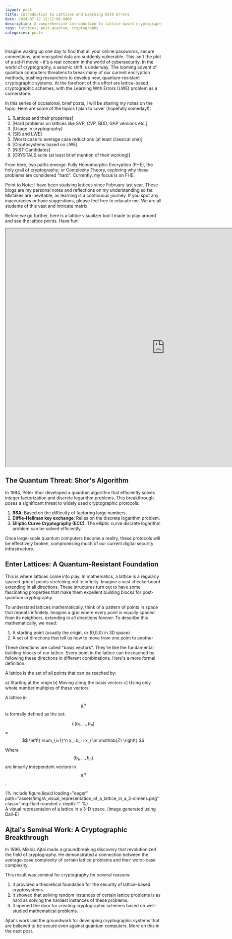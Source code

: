 ```yaml
---
layout: post
title: Introduction to Lattices and Learning With Errors
date: 2024-07-12 11:12:00-0400
description: A comprehensive introduction to lattice-based cryptography.
tags: lattices, post-quantum, cryptography
categories: posts

---
```


Imagine waking up one day to find that all your online passwords, secure connections, and encrypted data are suddenly vulnerable. This isn't the plot of a sci-fi movie – it's a real concern in the world of cybersecurity. In the world of cryptography, a seismic shift is underway. The looming advent of quantum computers threatens to break many of our current encryption methods, pushing researchers to develop new, quantum-resistant cryptographic systems. At the forefront of this effort are lattice-based cryptographic schemes, with the Learning With Errors (LWE) problem as a cornerstone.

In this series of occasional, brief posts, I will be sharing my notes on the topic. Here are some of the topics I plan to cover (hopefully someday!):

1. [Lattices and their properties]
2. [Hard problems on lattices like SVP, CVP, BDD, GAP versions etc.]
3. [Usage in cryptography]
4. [SIS and LWE]
5. [Worst case to average case reductions (at least classical one)]
6. [Cryptosystems based on LWE]
7. [NIST Candidates]
8. [CRYSTALS suite (at least brief mention of their working)]

From here, two paths emerge: Fully Homomorphic Encryption (FHE), the holy grail of cryptography; or Complexity Theory, exploring why these problems are considered "hard". Currently, my focus is on FHE.

Point to Note: I have been studying lattices since February last year. These blogs are my personal notes and reflections on my understanding so far. Mistakes are inevitable, as learning is a continuous journey. If you spot any inaccuracies or have suggestions, please feel free to educate me. We are all students of this vast and intricate matrix.

Before we go further, here is a lattice visualizer tool I made to play around and see the lattice points. Have fun!


<iframe src="https://ryotoru.github.io/lattice-visualizer/" width="1024" height="768"></iframe>



## The Quantum Threat: Shor's Algorithm

In 1994, Peter Shor developed a quantum algorithm that efficiently solves integer factorization and discrete logarithm problems. This breakthrough poses a significant threat to widely used cryptographic protocols:

1. **RSA**: Based on the difficulty of factoring large numbers.
2. **Diffie-Hellman key exchange**: Relies on the discrete logarithm problem.
3. **Elliptic Curve Cryptography (ECC)**: The elliptic curve discrete logarithm problem can be solved efficiently.

Once large-scale quantum computers become a reality, these protocols will be effectively broken, compromising much of our current digital security infrastructure.

## Enter Lattices: A Quantum-Resistant Foundation

This is where lattices come into play. In mathematics, a lattice is a regularly spaced grid of points stretching out to infinity. Imagine a vast checkerboard extending in all directions. These structures turn out to have some fascinating properties that make them excellent building blocks for post-quantum cryptography.

To understand lattices mathematically, think of a pattern of points in space that repeats infinitely. Imagine a grid where every point is equally spaced from its neighbors, extending in all directions forever.
To describe this mathematically, we need:

1. A starting point (usually the origin, or (0,0,0) in 3D space)
2. A set of directions that tell us how to move from one point to another

These directions are called "basis vectors". They're like the fundamental building blocks of our lattice. Every point in the lattice can be reached by following these directions in different combinations.
Here's a more formal definition:

A lattice is the set of all points that can be reached by:

a) Starting at the origin
b) Moving along the basis vectors
c) Using only whole number multiples of these vectors


A lattice in $$\mathbb{R}^n$$ is formally defined as the set:

$$ L(b_1, ..., b_n)$$ = $$ \left\{ \sum_{i=1}^n x_i b_i : x_i \in \mathbb{Z} \right\} $$

Where $$(b_1, ..., b_n)$$ are linearly independent vectors in $$\mathbb{R}^n$$.

<div class="row mt-3">
    <div class="col-sm mt-3 mt-md-0">
        {% include figure.liquid loading="eager" path="assets/img/A_visual_representation_of_a_lattice_in_a_3-dimens.png" class="img-fluid rounded z-depth-1" %}
    </div>
</div>

<div class="caption">
    A visual representaion of a lattice in a 3-D space. (image generated using Dall-E)
</div>

## Ajtai's Seminal Work: A Cryptographic Breakthrough

In 1996, Miklós Ajtai made a groundbreaking discovery that revolutionized the field of cryptography. He demonstrated a connection between the average-case complexity of certain lattice problems and their worst-case complexity. 

This result was seminal for cryptography for several reasons:
1. It provided a theoretical foundation for the security of lattice-based cryptosystems.
2. It showed that solving random instances of certain lattice problems is as hard as solving the hardest instances of these problems.
3. It opened the door for creating cryptographic schemes based on well-studied mathematical problems.

Ajtai's work laid the groundwork for developing cryptographic systems that are believed to be secure even against quantum computers. More on this in the next post.

<!-- 

// ## Key Concepts in Lattice-Based Cryptography

1. **Dual Lattice**: For every lattice $$\Lambda$$, there's a dual lattice $$\Lambda^*$$ defined as:

$$ \Lambda^* $$ = $$ \left\{ y \in \mathbb{R}^n : \langle x, y \rangle \in \mathbb{Z} \text{ for all } x \in \Lambda \right\} $$

2. **Discrete Gaussian Distribution**: This distribution, denoted $$D_{\Lambda, t}$$, assigns probability mass proportional to $$e^{-\pi \|x/t\|^2}$$ to each point $$x \in \Lambda$$.

3. **Fundamental Parallelepiped and Lattice Determinant**: For a matrix $$B$$, the fundamental parallelepiped $$P(B)$$ is defined as:

$$ P(B) = \{ Bx : x \in [0, 1)^n \} $$

The determinant of a lattice $$L(B)$$ is $$det(L)$$ = $$|det(B)|$$.

4. **Minkowski's Theorems**: These provide important bounds on lattice vectors and volumes.

5. **Computational Problems**: 
   - **Shortest Vector Problem (SVP)**: Find the shortest non-zero vector in a lattice.
   - **Closest Vector Problem (CVP)**: Find the closest lattice vector to a given point.

These problems are believed to be hard for both classical and quantum computers, forming the basis for lattice-based cryptography.

// ## Learning With Errors (LWE)

LWE, introduced by Oded Regev in 2005, has become a cornerstone of lattice-based cryptography. It involves solving a system of linear equations with added noise.

The LWE problem is defined by parameters $$n$$ is the dimension of the lattice, $$q$$ is the modulus, and an error distribution $$\chi$$. Given a secret vector $$r \in$$ $$\mathbb{Z}_q^n$$, LWE samples are of the form:

$$ (a, b = \langle r, a \rangle + e \mod q) $$

Where $$a$$ is chosen uniformly from $$\mathbb{Z}_q^n$$ and $$e$$ is chosen from $$\chi$$.

Here's a simple Python representation of LWE sample generation:

````markdown
```python
import numpy as np

def generate_lwe_sample(secret, q, error_distribution):
    n = len(secret)
    a = np.random.randint(0, q, n)
    e = error_distribution.sample()
    b = (np.dot(secret, a) + e) % q
    return a, b

# Usage
n = 256
q = 7681
secret = np.random.randint(0, q, n)
# error_distribution would be an object representing the error distribution χ
a, b = generate_lwe_sample(secret, q, error_distribution)

````

// ## LWE: The Building Block for Advanced Cryptographic Constructions

LWE has proven to be incredibly versatile, serving as the foundation for numerous advanced cryptographic constructions:

1. **Fully Homomorphic Encryption (FHE)**: Often called the "Holy Grail" of cryptography, FHE allows computations to be performed on encrypted data without decrypting it. This has enormous implications for cloud computing and data privacy.

2. **CRYSTALS-Kyber**: A post-quantum key encapsulation mechanism (KEM) based on the hardness of solving the LWE problem in module lattices. It's one of the finalists in NIST's post-quantum cryptography standardization process.

3. **CRYSTALS-Dilithium**: A post-quantum digital signature algorithm, also based on module lattices. Like Kyber, it's a finalist in NIST's standardization process.

These schemes represent the cutting edge of post-quantum cryptography, offering strong security guarantees even in the face of quantum attacks.

// ## Conclusion

As we stand on the brink of the quantum computing era, lattice-based cryptography, powered by problems like LWE, offers a promising path forward. From Ajtai's seminal work to the development of advanced schemes like FHE and the CRYSTALS suite, lattices have proven to be a robust foundation for cryptography in the post-quantum world.

While the underlying mathematics can be complex, the core idea is simple: we're building our digital security on problems that even quantum computers find challenging. As research continues, lattice-based cryptography may well become the bulwark that protects our digital lives in the quantum age.

-->

